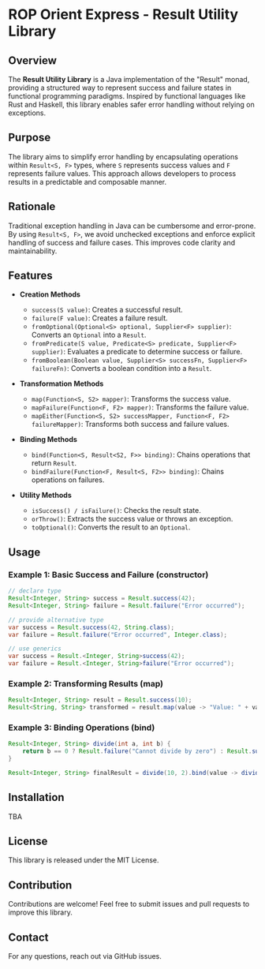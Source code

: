 # ROP Orient Express - Result Utility Library

## Overview

The **Result Utility Library** is a Java implementation of 
the "Result" monad, providing a structured way to represent success 
and failure states in functional programming paradigms. 
Inspired by functional languages like Rust and Haskell, this library enables safer 
error handling without relying on exceptions.

## Purpose

The library aims to simplify error handling by encapsulating operations 
within `Result<S, F>` types, where `S` represents success values and `F` 
represents failure values. This approach allows developers to process results 
in a predictable and composable manner.

## Rationale

Traditional exception handling in Java can be cumbersome and error-prone. 
By using `Result<S, F>`, we avoid unchecked exceptions and enforce explicit 
handling of success and failure cases. This improves code clarity and maintainability.

## Features

- **Creation Methods**

    - `success(S value)`: Creates a successful result.
    - `failure(F value)`: Creates a failure result.
    - `fromOptional(Optional<S> optional, Supplier<F> supplier)`: Converts an `Optional` into a `Result`.
    - `fromPredicate(S value, Predicate<S> predicate, Supplier<F> supplier)`: Evaluates a predicate to determine success or failure.
    - `fromBoolean(Boolean value, Supplier<S> successFn, Supplier<F> failureFn)`: Converts a boolean condition into a `Result`.

- **Transformation Methods**

    - `map(Function<S, S2> mapper)`: Transforms the success value.
    - `mapFailure(Function<F, F2> mapper)`: Transforms the failure value.
    - `mapEither(Function<S, S2> successMapper, Function<F, F2> failureMapper)`: Transforms both success and failure values.

- **Binding Methods**

    - `bind(Function<S, Result<S2, F>> binding)`: Chains operations that return `Result`.
    - `bindFailure(Function<F, Result<S, F2>> binding)`: Chains operations on failures.

- **Utility Methods**

    - `isSuccess() / isFailure()`: Checks the result state.
    - `orThrow()`: Extracts the success value or throws an exception.
    - `toOptional()`: Converts the result to an `Optional`.

## Usage

### Example 1: Basic Success and Failure (constructor)

```java
// declare type
Result<Integer, String> success = Result.success(42);
Result<Integer, String> failure = Result.failure("Error occurred");

// provide alternative type
var success = Result.success(42, String.class);
var failure = Result.failure("Error occurred", Integer.class);

// use generics
var success = Result.<Integer, String>success(42);
var failure = Result.<Integer, String>failure("Error occurred");
```

### Example 2: Transforming Results (map)

```java
Result<Integer, String> result = Result.success(10);
Result<String, String> transformed = result.map(value -> "Value: " + value);
```

### Example 3: Binding Operations (bind)

```java
Result<Integer, String> divide(int a, int b) {
    return b == 0 ? Result.failure("Cannot divide by zero") : Result.success(a / b);
}

Result<Integer, String> finalResult = divide(10, 2).bind(value -> divide(value, 2));
```

## Installation

TBA

## License

This library is released under the MIT License.

## Contribution

Contributions are welcome! Feel free to submit issues and pull requests to improve this library.

## Contact

For any questions, reach out via GitHub issues.

